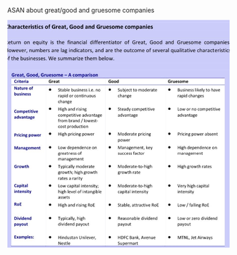 


ASAN about great/good and gruesome companies

![](attachments/2021-12-13-16-34-20_Asan_thoughts_on_great_good.png)

